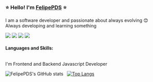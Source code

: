 ### :star: Hello! I'm <a href="https://felipepds.github.io/">FelipePDS</a> :star:

I am a software developer and passionate about always evolving :blush: <br>
Always developing and learning something

<a href=""><img src="https://img.shields.io/badge/LinkedIn-0077B5?style=for-the-badge&logo=linkedin&logoColor=white"/></a> 
<a href=""><img src="https://img.shields.io/badge/Twitter-1DA1F2?style=for-the-badge&logo=twitter&logoColor=white"/></a> 
<a href=""><img src="https://img.shields.io/badge/Discord-7289DA?style=for-the-badge&logo=discord&logoColor=white"/></a> 
<a href=""><img src="https://img.shields.io/badge/Gmail-D14836?style=for-the-badge&logo=gmail&logoColor=white"/></a>

#### Languages and Skills:

<!-- LINGUAGENS E HABILIDADES: Frontend and Backend Javascript Developer -->
<img />

I'm Frontend and Backend Javascript Developer

![FelipePDS's GitHub stats](https://github-readme-stats.vercel.app/api?username=felipepds&show_icons=true&theme=dracula) &nbsp;
[![Top Langs](https://github-readme-stats.vercel.app/api/top-langs/?username=felipepds&layout=compact&theme=dracula)](https://github.com/felipepds/github-readme-stats)

<!-- CONTATO -->

<!--
**FelipePDS/FelipePDS** is a ✨ _special_ ✨ repository because its `README.md` (this file) appears on your GitHub profile.

Here are some ideas to get you started:

- 🔭 I’m currently working on ...
- 🌱 I’m currently learning ...
- 👯 I’m looking to collaborate on ...
- 🤔 I’m looking for help with ...
- 💬 Ask me about ...
- 📫 How to reach me: ...
- 😄 Pronouns: ...
- ⚡ Fun fact: ...
-->
